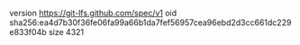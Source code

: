 version https://git-lfs.github.com/spec/v1
oid sha256:ea4d7b30f36fe06fa99a66b1da7fef56957cea96ebd2d3cc661dc229e833f04b
size 4321
